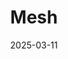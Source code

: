---  
layout: startup_page  
title: "Mesh"  
id: "meshconnect.com"  
permalink: "/meshmeshconnect.com03112025/"  
website: "https://meshconnect.com/"  
funding_round: "Series B"  
funding_amount: "$82M"  
investors: "Paradigm, Consensys, QuantumLight, Yolo Investments, PayPal Ventures, Galaxy Ventures, MoneyForward"  
about: "Mesh is building the first global crypto payments network, connecting hundreds of exchanges, wallets, and financial services platforms to enable seamless digital asset payments and conversions. Their flagship payments solution, powered by proprietary SmartFunding technology, eliminates friction between users' assets and merchants' settlement requirements."  
markets: "Fintech, Payments, Blockchain, Cryptocurrency, Financial Services"  
hq: "San Francisco, California, United States"  
founded_year: "2020"  
linkedin: "https://www.linkedin.com/company/meshconnectapi"  
twitter: "https://twitter.com/meshconnectapi"  
instagram: ""  
facebook: "https://www.facebook.com/frontfinanceapi"  
crunchbase: "https://www.crunchbase.com/organization/meshconnectapi"  
pitchbook: "https://pitchbook.com/profiles/company/459522-55"  

date_display: "11-Mar-2025"  
date: "2025-03-11"

# SEO Optimization  
meta_title: "Mesh - Series B Funding ($82M)"  
meta_description: "Mesh, Mesh is building the first global crypto payments network, connecting hundreds of exchanges, wallets, and financial services platforms to enable seaml..."  
meta_keywords: "Mesh, Fintech, Payments, Blockchain, Cryptocurrency, Financial Services, Series B funding"  
canonical_url: "https://startup.projectstartups.com/meshmeshconnect.com03112025/"  
---